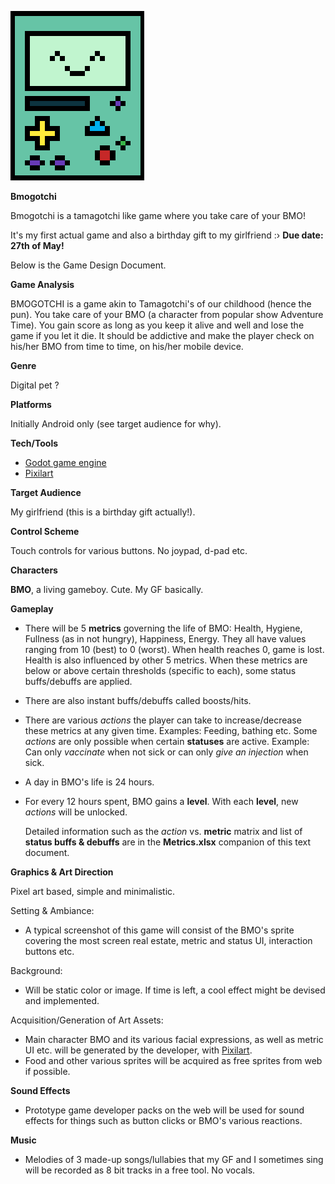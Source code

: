 ![alt text](https://github.com/HaroldReyiz/Bmogotchi/blob/master/Bmogotchi/BMO.png "BMO.png")

**Bmogotchi**

Bmogotchi is a tamagotchi like game where you take care of your BMO!

It's my first actual game and also a birthday gift to my girlfriend :›
**Due date: 27th of May!**

Below is the Game Design Document.

**Game Analysis**

BMOGOTCHI is a game akin to Tamagotchi's of our childhood (hence the pun). You take care of your BMO (a character from popular show Adventure Time).
You gain score as long as you keep it alive and well and lose the game if you let it die.
It should be addictive and make the player check on his/her BMO from time to time, on his/her mobile device.

**Genre**

Digital pet ?

**Platforms**

Initially Android only (see target audience for why).

**Tech/Tools**

- [Godot game engine](https://godotengine.org/)
- [Pixilart](https://pixilart.com/)

**Target Audience**

My girlfriend (this is a birthday gift actually!).

**Control Scheme**

Touch controls for various buttons. No joypad, d-pad etc.

**Characters**

**BMO**, a living gameboy. Cute. My GF basically.

**Gameplay**

- There will be 5 **metrics** governing the life of BMO: Health, Hygiene, Fullness (as in not hungry), Happiness, Energy.
  They all have values ranging from 10 (best) to 0 (worst). When health reaches 0, game is lost. Health is also influenced by other 5 metrics.
  When these metrics are below or above certain thresholds (specific to each), some status buffs/debuffs are applied.
- There are also instant buffs/debuffs called boosts/hits.
- There are various _actions_ the player can take to increase/decrease these metrics at any given time.
  Examples: Feeding, bathing etc.
  Some _actions_ are only possible when certain **statuses** are active. Example: Can only _vaccinate_ when not sick or can only _give an injection_ when sick.
- A day in BMO's life is 24 hours.
- For every 12 hours spent, BMO gains a **level**. With each **level**, new _actions_ will be unlocked.

  Detailed information such as the _action_ vs. **metric** matrix and list of **status buffs & debuffs** are in the **Metrics.xlsx** companion of this text document.

**Graphics & Art Direction**

  Pixel art based, simple and minimalistic.

Setting & Ambiance:
- A typical screenshot of this game will consist of the BMO's sprite covering the most screen real estate, metric and status UI, interaction buttons etc. 
        
Background:
- Will be static color or image. If time is left, a cool effect might be devised and implemented.

Acquisition/Generation of Art Assets: 
- Main character BMO and its various facial expressions, as well as metric UI etc. will be generated by the developer, with [Pixilart](https://pixilart.com/).
- Food and other various sprites will be acquired as free sprites from web if possible.

**Sound Effects**

- Prototype game developer packs on the web will be used for sound effects for things such as button clicks or BMO's various reactions.

**Music**

- Melodies of 3 made-up songs/lullabies that my GF and I sometimes sing will be recorded as 8 bit tracks in a free tool. No vocals.
